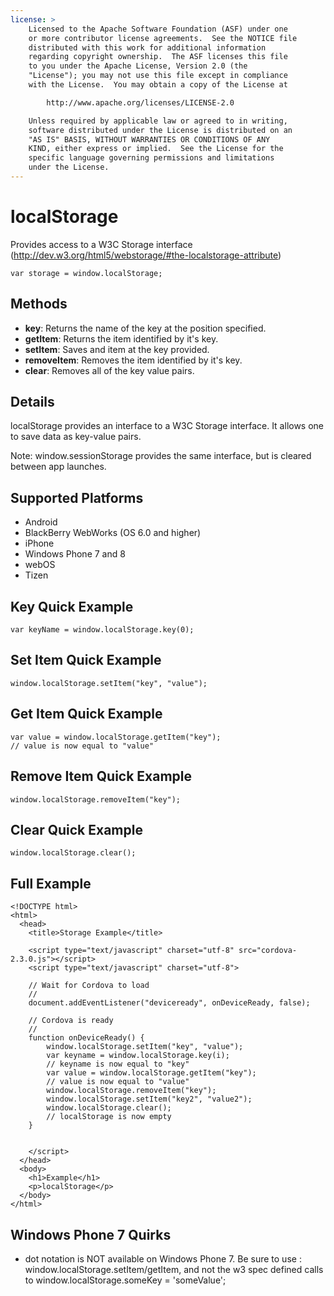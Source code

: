 ```yaml
---
license: >
    Licensed to the Apache Software Foundation (ASF) under one
    or more contributor license agreements.  See the NOTICE file
    distributed with this work for additional information
    regarding copyright ownership.  The ASF licenses this file
    to you under the Apache License, Version 2.0 (the
    "License"); you may not use this file except in compliance
    with the License.  You may obtain a copy of the License at

        http://www.apache.org/licenses/LICENSE-2.0

    Unless required by applicable law or agreed to in writing,
    software distributed under the License is distributed on an
    "AS IS" BASIS, WITHOUT WARRANTIES OR CONDITIONS OF ANY
    KIND, either express or implied.  See the License for the
    specific language governing permissions and limitations
    under the License.
---
```


localStorage
===============

Provides access to a W3C Storage interface (http://dev.w3.org/html5/webstorage/#the-localstorage-attribute)

    var storage = window.localStorage;

Methods
-------

- __key__: Returns the name of the key at the position specified. 
- __getItem__: Returns the item identified by it's key.
- __setItem__: Saves and item at the key provided.
- __removeItem__: Removes the item identified by it's key.
- __clear__: Removes all of the key value pairs.

Details
-----------

localStorage provides an interface to a W3C Storage interface.  It allows one to save data as key-value pairs.

Note: window.sessionStorage provides the same interface, but is cleared between app launches.

Supported Platforms
-------------------

- Android
- BlackBerry WebWorks (OS 6.0 and higher)
- iPhone
- Windows Phone 7 and 8
- webOS
- Tizen

Key Quick Example
-------------

    var keyName = window.localStorage.key(0);

Set Item Quick Example
-------------

    window.localStorage.setItem("key", "value");

Get Item Quick Example
-------------

	var value = window.localStorage.getItem("key");
	// value is now equal to "value"

Remove Item Quick Example
-------------

	window.localStorage.removeItem("key");

Clear Quick Example
-------------

	window.localStorage.clear();

Full Example
------------

    <!DOCTYPE html>
    <html>
      <head>
        <title>Storage Example</title>

        <script type="text/javascript" charset="utf-8" src="cordova-2.3.0.js"></script>
        <script type="text/javascript" charset="utf-8">

        // Wait for Cordova to load
        //
        document.addEventListener("deviceready", onDeviceReady, false);

        // Cordova is ready
        //
        function onDeviceReady() {
			window.localStorage.setItem("key", "value");
			var keyname = window.localStorage.key(i);
			// keyname is now equal to "key"
			var value = window.localStorage.getItem("key");
			// value is now equal to "value"
			window.localStorage.removeItem("key");
			window.localStorage.setItem("key2", "value2");
			window.localStorage.clear();
			// localStorage is now empty
        }
    

        </script>
      </head>
      <body>
        <h1>Example</h1>
        <p>localStorage</p>
      </body>
    </html>


Windows Phone 7 Quirks
-------------

- dot notation is NOT available on Windows Phone 7. Be sure to use : window.localStorage.setItem/getItem, and not the w3 spec defined calls to window.localStorage.someKey = 'someValue';
